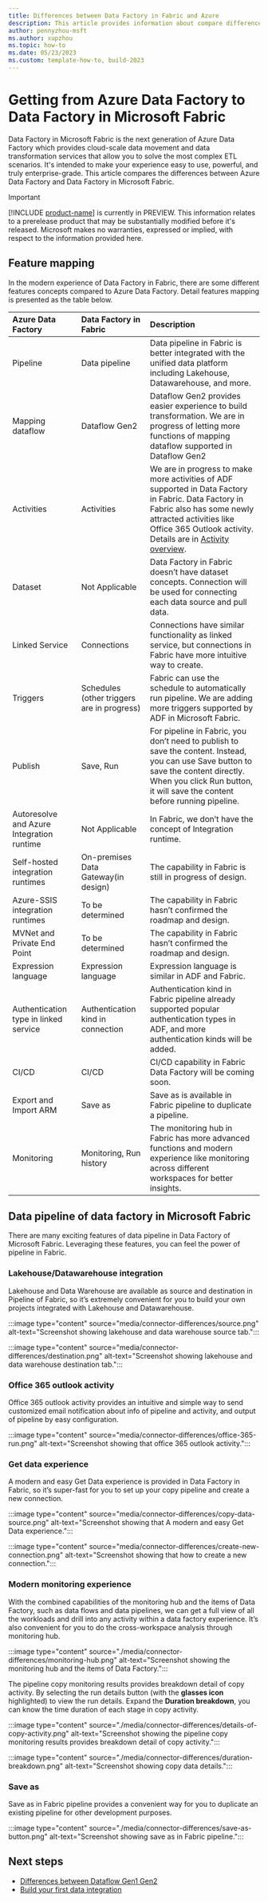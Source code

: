 ```yaml
---
title: Differences between Data Factory in Fabric and Azure
description: This article provides information about compare differences between Azure Data Factory and Data Factory in Microsoft Fabric 
author: pennyzhou-msft
ms.author: xupzhou
ms.topic: how-to
ms.date: 05/23/2023
ms.custom: template-how-to, build-2023
---
```


# Getting from Azure Data Factory to Data Factory in Microsoft Fabric

Data Factory in Microsoft Fabric is the next generation of Azure Data Factory which provides cloud-scale data movement and data transformation services that allow you to solve the most complex ETL scenarios. It's intended to make your experience easy to use, powerful, and truly enterprise-grade. This article compares the differences between Azure Data Factory and Data Factory in Microsoft Fabric.

> [!IMPORTANT]
> [!INCLUDE [product-name](../includes/product-name.md)] is currently in PREVIEW.
> This information relates to a prerelease product that may be substantially modified before it's released. Microsoft makes no warranties, expressed or implied, with respect to the information provided here.

## Feature mapping

In the modern experience of Data Factory in Fabric, there are some different features concepts compared to Azure Data Factory. Detail features mapping is presented as the table below.

|Azure Data Factory |Data Factory in Fabric |Description |
|:---|:---|:---|
|Pipeline |Data pipeline | Data pipeline in Fabric is better integrated with the unified data platform including Lakehouse, Datawarehouse, and more. |
|Mapping dataflow  |Dataflow Gen2 | Dataflow Gen2 provides easier experience to build transformation. We are in progress of letting more functions of mapping dataflow supported in Dataflow Gen2 |
|Activities |Activities|We are in progress to make more activities of ADF supported in Data Factory in Fabric. Data Factory in Fabric also has some newly attracted activities like Office 365 Outlook activity. Details are in [Activity overview](activity-overview.md).|
|Dataset |Not Applicable|Data Factory in Fabric doesn’t have dataset concepts. Connection will be used for connecting each data source and pull data. |
|Linked Service |Connections |Connections have similar functionality as linked service, but connections in Fabric have more intuitive way to create. |
|Triggers |Schedules (other triggers are in progress) |Fabric can use the schedule to automatically run pipeline. We are adding more triggers supported by ADF in Microsoft Fabric.  |
|Publish |Save, Run |For pipeline in Fabric, you don’t need to publish to save the content. Instead, you can use Save button to save the content directly. When you click Run button, it will save the content before running pipeline. |
|Autoresolve and Azure Integration runtime |Not Applicable |In Fabric, we don’t have the concept of Integration runtime. |
|Self-hosted integration runtimes |On-premises Data Gateway(in design) |The capability in Fabric is still in progress of design. |
|Azure-SSIS integration runtimes |To be determined |The capability in Fabric hasn’t confirmed the roadmap and design. |
|MVNet and Private End Point |To be determined |The capability in Fabric hasn’t confirmed the roadmap and design.|
|Expression language |Expression language |Expression language is similar in ADF and Fabric. |
|Authentication type in linked service |Authentication kind in connection |Authentication kind in Fabric pipeline already supported popular authentication types in ADF, and more authentication kinds will be added. |
|CI/CD |CI/CD |CI/CD capability in Fabric Data Factory will be coming soon. |
|Export and Import ARM |Save as |Save as is available in Fabric pipeline to duplicate a pipeline. |
|Monitoring |Monitoring, Run history |The monitoring hub in Fabric has more advanced functions and modern experience like monitoring across different workspaces for better insights. |

## Data pipeline of data factory in Microsoft Fabric

There are many exciting features of data pipeline in Data Factory of Microsoft Fabric. Leveraging these features, you can feel the power of pipeline in Fabric.  

### Lakehouse/Datawarehouse integration

Lakehouse and Data Warehouse are available as source and destination in Pipeline of Fabric, so it’s extremely convenient for you to build your own projects integrated with Lakehouse and Datawarehouse.

   :::image type="content" source="media/connector-differences/source.png" alt-text="Screenshot showing lakehouse and data warehouse source tab.":::

   :::image type="content" source="media/connector-differences/destination.png" alt-text="Screenshot showing lakehouse and data warehouse destination tab.":::

### Office 365 outlook activity

Office 365 outlook activity provides an intuitive and simple way to send customized email notification about info of pipeline and activity, and output of pipeline by easy configuration.

:::image type="content" source="media/connector-differences/office-365-run.png" alt-text="Screenshot showing that office 365 outlook activity.":::

### Get data experience

A modern and easy Get Data experience is provided in Data Factory in Fabric, so it’s super-fast for you to set up your copy pipeline and create a new connection.

:::image type="content" source="media/connector-differences/copy-data-source.png" alt-text="Screenshot showing that A modern and easy Get Data experience.":::

:::image type="content" source="media/connector-differences/create-new-connection.png" alt-text="Screenshot showing that how to create a new connection.":::

### Modern monitoring experience

With the combined capabilities of the monitoring hub and the items of Data Factory, such as data flows and data pipelines, we can get a full view of all the workloads and drill into any activity within a data factory experience. It’s also convenient for you to do the cross-workspace analysis through monitoring hub.

:::image type="content" source="./media/connector-differences/monitoring-hub.png" alt-text="Screenshot showing the monitoring hub and the items of Data Factory.":::

The pipeline copy monitoring results provides breakdown detail of copy activity. By selecting the run details button (with the **glasses icon** highlighted) to view the run details. Expand the **Duration breakdown**, you can know the time duration of each stage in copy activity.

:::image type="content" source="./media/connector-differences/details-of-copy-activity.png" alt-text="Screenshot showing the pipeline copy monitoring results provides breakdown detail of copy activity.":::

:::image type="content" source="./media/connector-differences/duration-breakdown.png" alt-text="Screenshot showing copy data details.":::

### Save as

Save as in Fabric pipeline provides a convenient way for you to duplicate an existing pipeline for other development purposes.

:::image type="content" source="./media/connector-differences/save-as-button.png" alt-text="Screenshot showing save as in Fabric pipeline.":::

## Next steps

- [Differences between Dataflow Gen1 Gen2](dataflows-gen2-overview.md)
- [Build your first data integration](transform-data.md)
